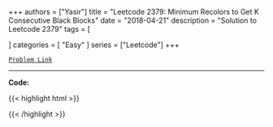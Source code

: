 
+++
authors = ["Yasir"]
title = "Leetcode 2379: Minimum Recolors to Get K Consecutive Black Blocks"
date = "2018-04-21"
description = "Solution to Leetcode 2379"
tags = [
    
]
categories = [
    "Easy"
]
series = ["Leetcode"]
+++



[`Problem Link`](https://leetcode.com/problems/minimum-recolors-to-get-k-consecutive-black-blocks/description/)

---

**Code:**

{{< highlight html >}}

{{< /highlight >}}

